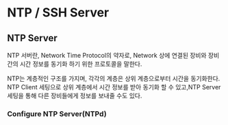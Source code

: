 # NTP / SSH Server 

## NTP Server
NTP 서버란, Network Time Protocol의 약자로, Network 상에 연결된 장비와 장비 간의 시간 정보를 동기화 하기 위한 프로토콜을 말한다.  

NTP는 계층적인 구조를 가지며, 각각의 계층은 상위 계층으로부터 시간을 동기화한다. NTP Client 세팅으로 상위 계층에서 시간 정보를 받아 동기화 할 수 있고,NTP Server 세팅을 통해 다른 장비들에게 정보를 보내줄 수도 있다.

### Configure NTP Server(NTPd)
